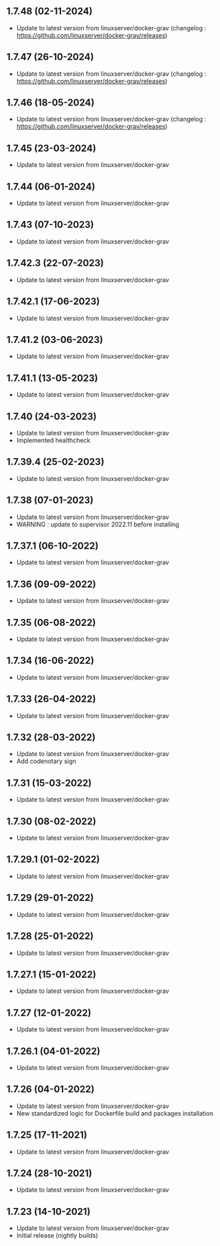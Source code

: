 ## 1.7.48 (02-11-2024)

- Update to latest version from linuxserver/docker-grav (changelog : https://github.com/linuxserver/docker-grav/releases)

## 1.7.47 (26-10-2024)

- Update to latest version from linuxserver/docker-grav (changelog : https://github.com/linuxserver/docker-grav/releases)

## 1.7.46 (18-05-2024)

- Update to latest version from linuxserver/docker-grav (changelog : https://github.com/linuxserver/docker-grav/releases)

## 1.7.45 (23-03-2024)

- Update to latest version from linuxserver/docker-grav

## 1.7.44 (06-01-2024)

- Update to latest version from linuxserver/docker-grav

## 1.7.43 (07-10-2023)

- Update to latest version from linuxserver/docker-grav

## 1.7.42.3 (22-07-2023)

- Update to latest version from linuxserver/docker-grav

## 1.7.42.1 (17-06-2023)

- Update to latest version from linuxserver/docker-grav

## 1.7.41.2 (03-06-2023)

- Update to latest version from linuxserver/docker-grav

## 1.7.41.1 (13-05-2023)

- Update to latest version from linuxserver/docker-grav

## 1.7.40 (24-03-2023)

- Update to latest version from linuxserver/docker-grav
- Implemented healthcheck

## 1.7.39.4 (25-02-2023)

- Update to latest version from linuxserver/docker-grav

## 1.7.38 (07-01-2023)

- Update to latest version from linuxserver/docker-grav
- WARNING : update to supervisor 2022.11 before installing

## 1.7.37.1 (06-10-2022)

- Update to latest version from linuxserver/docker-grav

## 1.7.36 (09-09-2022)

- Update to latest version from linuxserver/docker-grav

## 1.7.35 (06-08-2022)

- Update to latest version from linuxserver/docker-grav

## 1.7.34 (16-06-2022)

- Update to latest version from linuxserver/docker-grav

## 1.7.33 (26-04-2022)

- Update to latest version from linuxserver/docker-grav

## 1.7.32 (28-03-2022)

- Update to latest version from linuxserver/docker-grav
- Add codenotary sign

## 1.7.31 (15-03-2022)

- Update to latest version from linuxserver/docker-grav

## 1.7.30 (08-02-2022)

- Update to latest version from linuxserver/docker-grav

## 1.7.29.1 (01-02-2022)

- Update to latest version from linuxserver/docker-grav

## 1.7.29 (29-01-2022)

- Update to latest version from linuxserver/docker-grav

## 1.7.28 (25-01-2022)

- Update to latest version from linuxserver/docker-grav

## 1.7.27.1 (15-01-2022)

- Update to latest version from linuxserver/docker-grav

## 1.7.27 (12-01-2022)

- Update to latest version from linuxserver/docker-grav

## 1.7.26.1 (04-01-2022)

- Update to latest version from linuxserver/docker-grav

## 1.7.26 (04-01-2022)

- Update to latest version from linuxserver/docker-grav
- New standardized logic for Dockerfile build and packages installation

## 1.7.25 (17-11-2021)

- Update to latest version from linuxserver/docker-grav

## 1.7.24 (28-10-2021)

- Update to latest version from linuxserver/docker-grav

## 1.7.23 (14-10-2021)

- Update to latest version from linuxserver/docker-grav
- Initial release (nightly builds)
